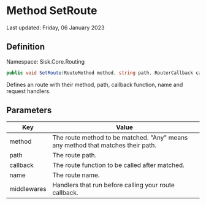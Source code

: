 # Method SetRoute
Last updated: Friday, 06 January 2023

## Definition
Namespace: Sisk.Core.Routing

```csharp
public void SetRoute(RouteMethod method, string path, RouterCallback callback, string? name, IRequestHandler[] middlewares)
```

Defines an route with their method, path, callback function, name and request handlers.

## Parameters

| Key | Value |
| --- | --- |
| method | The route method to be matched. "Any" means any method that matches their path. | 
| path | The route path. | 
| callback | The route function to be called after matched. | 
| name | The route name. | 
| middlewares | Handlers that run before calling your route callback. | 


